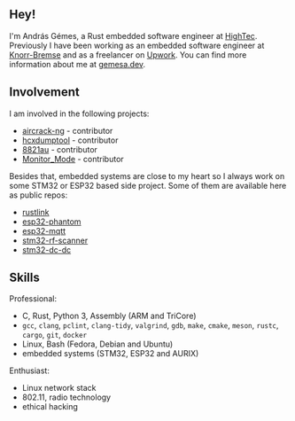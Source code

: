 ## Hey!

I'm András Gémes, a Rust embedded software engineer at [HighTec](https://hightec-rt.com/en/). Previously I have been working as an embedded software engineer at [Knorr-Bremse](https://www.knorr-bremse.com/en/) and as a freelancer on [Upwork](https://www.upwork.com/). You can find more information about me at [gemesa.dev](https://gemesa.dev).

## Involvement

I am involved in the following projects:
- [aircrack-ng](https://github.com/aircrack-ng/aircrack-ng) - contributor
- [hcxdumptool](https://github.com/ZerBea/hcxdumptool) - contributor
- [8821au](https://github.com/morrownr/8821au-20210708) - contributor
- [Monitor_Mode](https://github.com/morrownr/Monitor_Mode) - contributor

Besides that, embedded systems are close to my heart so I always work on some STM32 or ESP32 based side project. Some of them are available here as public repos:
- [rustlink](https://github.com/gemesa/rustlink)
- [esp32-phantom](https://github.com/gemesa/esp32-phantom)
- [esp32-mqtt](https://github.com/gemesa/esp32-mqtt)
- [stm32-rf-scanner](https://github.com/gemesa/stm32-rf-scanner)
- [stm32-dc-dc](https://github.com/gemesa/stm32-dc-dc)

## Skills

Professional:
- C, Rust, Python 3, Assembly (ARM and TriCore)
- `gcc`, `clang`, `pclint`, `clang-tidy`, `valgrind`, `gdb`, `make`, `cmake`, `meson`, `rustc`, `cargo`, `git`, `docker`
- Linux, Bash (Fedora, Debian and Ubuntu)
- embedded systems (STM32, ESP32 and AURIX)

Enthusiast:
- Linux network stack
- 802.11, radio technology
- ethical hacking
